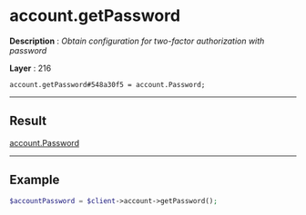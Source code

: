 # account.getPassword

**Description** : *Obtain configuration for two\-factor authorization with password*

**Layer** : 216

```tl
account.getPassword#548a30f5 = account.Password;
```

---

## Result

[account.Password](type/account.Password)

---

## Example

```php
$accountPassword = $client->account->getPassword();
```